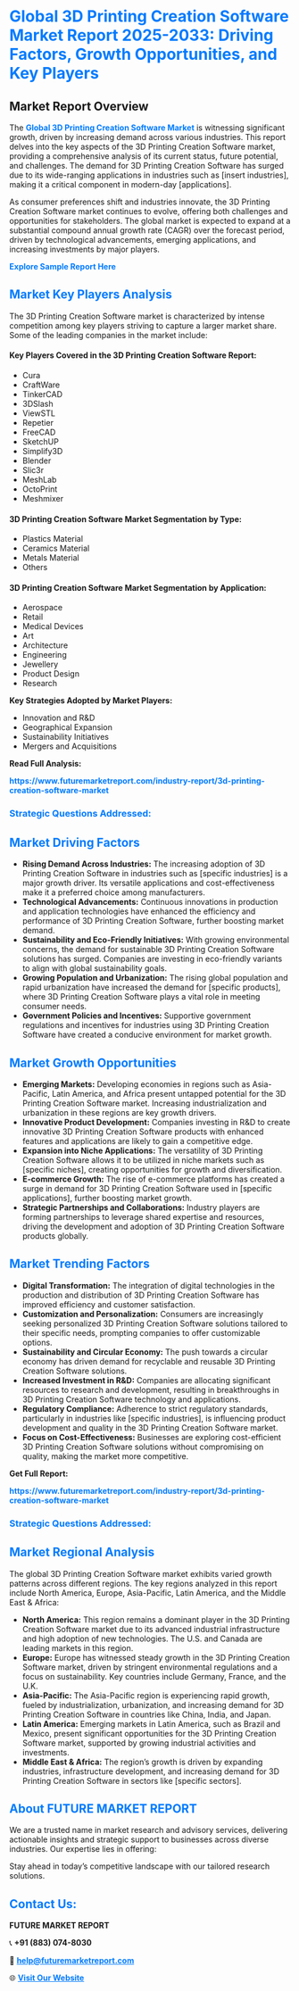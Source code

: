 <h1 style="color: #007BFF;">Global 3D Printing Creation Software Market Report 2025-2033: Driving Factors, Growth Opportunities, and Key Players</h1>

<section id="overview">
<h2>Market Report Overview</h2>
<p>The <a href="https://www.futuremarketreport.com/industry-report/3d-printing-creation-software-market" style="color: #007BFF; text-decoration: none;"><strong>Global 3D Printing Creation Software Market</strong></a> is witnessing significant growth, driven by increasing demand across various industries. This report delves into the key aspects of the 3D Printing Creation Software market, providing a comprehensive analysis of its current status, future potential, and challenges. The demand for 3D Printing Creation Software has surged due to its wide-ranging applications in industries such as [insert industries], making it a critical component in modern-day [applications].</p>
<p>As consumer preferences shift and industries innovate, the 3D Printing Creation Software market continues to evolve, offering both challenges and opportunities for stakeholders. The global market is expected to expand at a substantial compound annual growth rate (CAGR) over the forecast period, driven by technological advancements, emerging applications, and increasing investments by major players.</p>
</section>

<section id="overview">
<p><a href="https://www.futuremarketreport.com/request-sample/reportId=64211" style="color: #007BFF; text-decoration: none;"><strong>Explore Sample Report Here</strong></a></p>
</section>

<section id="key-players">
<h2 style="color: #007BFF;">Market Key Players Analysis</h2>
<p>The 3D Printing Creation Software market is characterized by intense competition among key players striving to capture a larger market share. Some of the leading companies in the market include:</p>
<h4>Key Players Covered in the 3D Printing Creation Software Report:</h4>
<ul><li>Cura</li><li>CraftWare</li><li>TinkerCAD</li><li>3DSlash</li><li>ViewSTL</li><li>Repetier</li><li>FreeCAD</li><li>SketchUP</li><li>Simplify3D</li><li>Blender</li><li>Slic3r</li><li>MeshLab</li><li>OctoPrint</li><li>Meshmixer</li></ul>
<h4>3D Printing Creation Software Market Segmentation by Type:</h4>
<ul><li>Plastics Material</li><li>Ceramics Material</li><li>Metals Material</li><li>Others</li></ul>

<h4>3D Printing Creation Software Market Segmentation by Application:</h4>
<ul><li>Aerospace</li><li>Retail</li><li>Medical Devices</li><li>Art</li><li>Architecture</li><li>Engineering</li><li>Jewellery</li><li>Product Design</li><li>Research</li></ul>
<p><strong>Key Strategies Adopted by Market Players:</strong></p>
<ul>
<li>Innovation and R&D</li>
<li>Geographical Expansion</li>
<li>Sustainability Initiatives</li>
<li>Mergers and Acquisitions</li>
</ul>
</section>

<section>
<p><strong>Read Full Analysis: </strong></p><a href="https://www.futuremarketreport.com/industry-report/3d-printing-creation-software-market" style="color: #007BFF; text-decoration: none;"><strong>https://www.futuremarketreport.com/industry-report/3d-printing-creation-software-market</strong></a>
<h3 style="color: #007BFF;">Strategic Questions Addressed:</h3>
</section>

<section id="driving-factors">
<h2 style="color: #007BFF;">Market Driving Factors</h2>
<ul>
<li><strong>Rising Demand Across Industries:</strong> The increasing adoption of 3D Printing Creation Software in industries such as [specific industries] is a major growth driver. Its versatile applications and cost-effectiveness make it a preferred choice among manufacturers.</li>
<li><strong>Technological Advancements:</strong> Continuous innovations in production and application technologies have enhanced the efficiency and performance of 3D Printing Creation Software, further boosting market demand.</li>
<li><strong>Sustainability and Eco-Friendly Initiatives:</strong> With growing environmental concerns, the demand for sustainable 3D Printing Creation Software solutions has surged. Companies are investing in eco-friendly variants to align with global sustainability goals.</li>
<li><strong>Growing Population and Urbanization:</strong> The rising global population and rapid urbanization have increased the demand for [specific products], where 3D Printing Creation Software plays a vital role in meeting consumer needs.</li>
<li><strong>Government Policies and Incentives:</strong> Supportive government regulations and incentives for industries using 3D Printing Creation Software have created a conducive environment for market growth.</li>
</ul>
</section>

<section id="growth-opportunities">
<h2 style="color: #007BFF;">Market Growth Opportunities</h2>
<ul>
<li><strong>Emerging Markets:</strong> Developing economies in regions such as Asia-Pacific, Latin America, and Africa present untapped potential for the 3D Printing Creation Software market. Increasing industrialization and urbanization in these regions are key growth drivers.</li>
<li><strong>Innovative Product Development:</strong> Companies investing in R&D to create innovative 3D Printing Creation Software products with enhanced features and applications are likely to gain a competitive edge.</li>
<li><strong>Expansion into Niche Applications:</strong> The versatility of 3D Printing Creation Software allows it to be utilized in niche markets such as [specific niches], creating opportunities for growth and diversification.</li>
<li><strong>E-commerce Growth:</strong> The rise of e-commerce platforms has created a surge in demand for 3D Printing Creation Software used in [specific applications], further boosting market growth.</li>
<li><strong>Strategic Partnerships and Collaborations:</strong> Industry players are forming partnerships to leverage shared expertise and resources, driving the development and adoption of 3D Printing Creation Software products globally.</li>
</ul>
</section>

<section id="trending-factors">
<h2 style="color: #007BFF;">Market Trending Factors</h2>
<ul>
<li><strong>Digital Transformation:</strong> The integration of digital technologies in the production and distribution of 3D Printing Creation Software has improved efficiency and customer satisfaction.</li>
<li><strong>Customization and Personalization:</strong> Consumers are increasingly seeking personalized 3D Printing Creation Software solutions tailored to their specific needs, prompting companies to offer customizable options.</li>
<li><strong>Sustainability and Circular Economy:</strong> The push towards a circular economy has driven demand for recyclable and reusable 3D Printing Creation Software solutions.</li>
<li><strong>Increased Investment in R&D:</strong> Companies are allocating significant resources to research and development, resulting in breakthroughs in 3D Printing Creation Software technology and applications.</li>
<li><strong>Regulatory Compliance:</strong> Adherence to strict regulatory standards, particularly in industries like [specific industries], is influencing product development and quality in the 3D Printing Creation Software market.</li>
<li><strong>Focus on Cost-Effectiveness:</strong> Businesses are exploring cost-efficient 3D Printing Creation Software solutions without compromising on quality, making the market more competitive.</li>
</ul>
</section>

<section>
<p><strong>Get Full Report: </strong></p><a href="https://www.futuremarketreport.com/industry-report/3d-printing-creation-software-market" style="color: #007BFF; text-decoration: none;"><strong>https://www.futuremarketreport.com/industry-report/3d-printing-creation-software-market</strong></a>
<h3 style="color: #007BFF;">Strategic Questions Addressed:</h3>
</section>


<section id="regional-analysis">
<h2 style="color: #007BFF;">Market Regional Analysis</h2>
<p>The global 3D Printing Creation Software market exhibits varied growth patterns across different regions. The key regions analyzed in this report include North America, Europe, Asia-Pacific, Latin America, and the Middle East & Africa:</p>
<ul>
<li><strong>North America:</strong> This region remains a dominant player in the 3D Printing Creation Software market due to its advanced industrial infrastructure and high adoption of new technologies. The U.S. and Canada are leading markets in this region.</li>
<li><strong>Europe:</strong> Europe has witnessed steady growth in the 3D Printing Creation Software market, driven by stringent environmental regulations and a focus on sustainability. Key countries include Germany, France, and the U.K.</li>
<li><strong>Asia-Pacific:</strong> The Asia-Pacific region is experiencing rapid growth, fueled by industrialization, urbanization, and increasing demand for 3D Printing Creation Software in countries like China, India, and Japan.</li>
<li><strong>Latin America:</strong> Emerging markets in Latin America, such as Brazil and Mexico, present significant opportunities for the 3D Printing Creation Software market, supported by growing industrial activities and investments.</li>
<li><strong>Middle East & Africa:</strong> The region’s growth is driven by expanding industries, infrastructure development, and increasing demand for 3D Printing Creation Software in sectors like [specific sectors].</li>
</ul>
</section>

<footer>
<h2 style="color: #007BFF;">About FUTURE MARKET REPORT</h2>
<p>We are a trusted name in market research and advisory services, delivering actionable insights and strategic support to businesses across diverse industries. Our expertise lies in offering:</p>

<p>Stay ahead in today’s competitive landscape with our tailored research solutions.</p>

<h2 style="color: #007BFF;">Contact Us:</h2>
<p><strong>FUTURE MARKET REPORT</strong></p>
<p>📞 <strong>+91 (883) 074-8030</strong></p>
<p>📧 <strong><a href="mailto:help@futuremarketreport.com" style="color: #007BFF;">help@futuremarketreport.com</a></strong></p>
<p>🌐 <strong><a href="https://www.futuremarketreport.com/" style="color: #007BFF;">Visit Our Website</a></strong></p>
</footer>